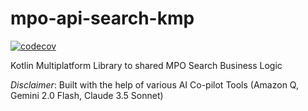 # mpo-api-search-kmp

[![codecov](https://codecov.io/gh/hitoshura25/mpo-api-search-kmp/graph/badge.svg?token=GWbgt2Jm40)](https://codecov.io/gh/hitoshura25/mpo-api-search-kmp)

Kotlin Multiplatform Library to shared MPO Search Business Logic

*Disclaimer*: Built with the help of various AI Co-pilot Tools (Amazon Q, Gemini 2.0 Flash, Claude 3.5 Sonnet)
